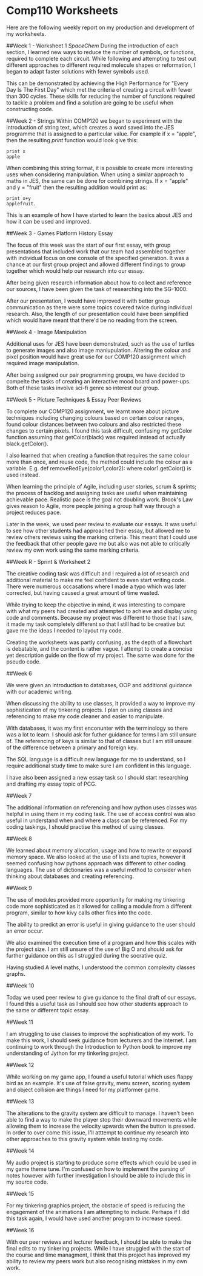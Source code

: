 # Comp110 Worksheets
Here are the following weekly report on my production and development of my worksheets.

##Week 1 - Worksheet 1 _SpaceChem_
During the introduction of each section, I learned new ways to reduce the number of symbols, or functions, required to complete each circuit. While following and attempting to test out different approaches to different required molecule shapes or reformation, I began to adapt faster solutions with fewer symbols used.

This can be demonstrated by achieving the High Performance for "Every Day Is The First Day" which met the criteria of creating a circuit with fewer than 300 cycles. These skills for reducing the number of functions required to tackle a problem and find a solution are going to be useful when constructing code.

##Week 2 - Strings
Within COMP120 we began to experiment with the introduction of string text, which creates a word saved into the JES programme that is assigned to a particular value. For example if x = "apple", then the resulting _print_ function would look give this: 
```
print x  
apple
```
When combining this string format, it is possible to create more interesting uses when considering manipulation. When using a similar approach to maths in JES, the same can be done for combining strings. If x = "apple" and y = "fruit" then the resulting addition would print as:
```
print x+y  
applefruit.
```
This is an example of how I have started to learn the basics about JES and how it can be used and improved.

##Week 3 - Games Platform History Essay

The focus of this week was the start of our first essay, with group presentations that included work that our team had assembled together with individual focus on one console of the specified generation. It was a chance at our first group project and allowed different findings to group together which would help our research into our essay.

After being given research information about how to collect and reference our sources, I have been given the task of researching into the SG-1000.

After our presentation, I would have improved it with better group communication as there were some topics covered twice during individual research. Also, the length of our presentation could have been simplified which would have meant that there'd be no reading from the screen.

##Week 4 - Image Manipulation

Additional uses for JES have been demonstrated, such as the use of turtles to generate images and also image maniupulation. Altering the colour and pixel position would have great use for our COMP120 assignment which required image manipulation.

After being assigned our pair programming groups, we have decided to compelte the tasks of creating an interactive mood board and power-ups. Both of these tasks involve sci-fi genre so interest our group.

##Week 5 - Picture Techniques & Essay Peer Reviews

To complete our COMP120 assignment, we learnt more about picture techniques including changing colours based on certain colour ranges, found colour distances between two colours and also restricted these changes to certain pixels. I found this task difficult, confusing my getColor function assuming that getColor(black) was required instead of actually black.getColor().

I also learned that when creating a function that requires the same colour more than once, and reuse code, the method could include the colour as a variable. E.g. def removeRedEye(color1,color2): where color1.getColor() is used instead.

When learning the principle of Agile, including user stories, scrum & sprints; the process of backlog and assigning tasks are useful when maintaining achievable pace. Realistic pace is the goal not doubling work. Brook's Law gives reason to Agile, more people joining a group half way through a project reduces pace.

Later in the week, we used peer review to evaluate our essays. It was useful to see how other students had approached their essay, but allowed me to review others reviews using the marking criteria. This meant that I could use the feedback that other people gave me but also was not able to critically review my own work using the same marking criteria.

##Week R - Sprint & Worksheet 2

The creative coding task was difficult and I required a lot of research and additional material to make me feel confident to even start writing code. There were numerous occasations where I made a typo which was later corrected, but having caused a great amount of time wasted.

While trying to keep the objective in mind, it was interesting to compare with what my peers had created and attempted to achieve and display using code and comments. Because my project was different to those that I saw, it made my task completely different so that I still had to be creative but gave me the ideas I needed to layout my code.

Creating the worksheets was partly confusing, as the depth of a flowchart is debatable, and the content is rather vague. I attempt to create a concise yet description guide on the flow of my project. The same was done for the pseudo code.

##Week 6

We were given an introduction to databases, OOP and additional guidance with our academic writing.

When discussing the ability to use classes, it provided a way to improve my sophistication of my tinkering projects. I plan on using classes and referencing to make my code cleaner and easier to manipulate.

With databases, it was my first enconunter with the terminology so there was a lot to learn. I should ask for futher guidance for terms I am still unsure of. The referencing of keys is similar to that of classes but I am still unsure of the difference between a primary and foreign key.

The SQL language is a difficult new language for me to understand, so I require additional study time to make sure I am confident in this language.

I have also been assigned a new essay task so I should start researching and drafting my essay topic of PCG.

##Week 7

The additional information on referencing and how python uses classes was helpful in using them in my coding task. The use of access control was also useful in understand when and where a class can be referenced. For my coding taskings, I should practise this method of using classes.

##Week 8

We learned about memory allocation, usage and how to rewrite or expand memory space. We also looked at the use of lists and tuples, however it seemed confusing how pythons approach was different to other coding languages. The use of dictionaries was a useful method to consider when thinking about databases and creating referencing.

##Week 9

The use of modules provided more opportunity for making my tinkering code more sophisticated as it allowed for calling a module from a different program, similar to how kivy calls other files into the code.

The ability to predict an error is useful in giving guidance to the user should an error occur.

We also examined the execution time of a program and how this scales with the project size. I am still unsure of the use of Big O and should ask for further guidance on this as I struggled during the socrative quiz.

Having studied A level maths, I understood the common complexity classes graphs.

##Week 10

Today we used peer review to give guidance to the final draft of our essays. I found this a useful task as I should see how other students approach to the same or different topic essay.

##Week 11

I am struggling to use classes to improve the sophistication of my work. To make this work, I should seek guidance from lecturers and the internet. I am continuing to work through the Introduction to Python book to improve my understanding of Jython for my tinkering project.

##Week 12

While working on my game app, I found a useful tutorial which uses flappy bird as an example. It's use of false gravity, menu screen, scoring system and object collision are things I need for my platformer game.

##Week 13

The alterations to the gravity system are difficult to manage. I haven't been able to find a way to make the player stop their downward movements while allowing them to increase the velocity upwards when the button is pressed. In order to over come this issue, I'll atttempt to continue my research into other approaches to this gravity system while testing my code.

##Week 14

My audio project is starting to produce some effects which could be used in my game theme tune. I'm confused on how to implement the parsing of notes however with further investigation I should be able to include this in my source code.

##Week 15

For my tinkering graphics project, the obstacle of speed is reducing the engagement of the animations I am attempting to include. Perhaps if I did this task again, I would have used another program to increase speed.

##Week 16

With our peer reviews and lecturer feedback, I should be able to make the final edits to my tinkering projects. While I have struggled with the start of the course and time managment, I think that this project has improved my ability to review my peers work but also recognising mistakes in my own work.

